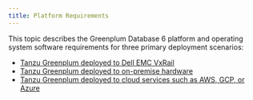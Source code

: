 ```yaml
---
title: Platform Requirements
---
```


This topic describes the Greenplum Database 6 platform and operating system software requirements for three primary deployment scenarios:

- [Tanzu Greenplum deployed to Dell EMC VxRail](/gpvirtual/supported-platforms.html)
- [Tanzu Greenplum deployed to on-premise hardware](./platform-requirements.html)
- [Tanzu Greenplum deployed to cloud services such as AWS, GCP, or Azure](../cloud/gpdb-cloud-tech-rec.html)